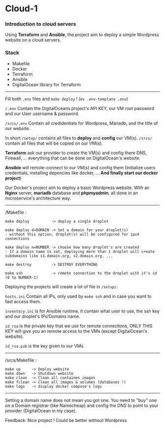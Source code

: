 # Cloud-1

### Introduction to cloud servers

Using **Terraform** and **Ansible**, the project aim to deploy a simple Wordpress website on a cloud servers.

### **Stack**

* Makefile
* Docker
* Terraform
* Ansible
* DigitalOcean library for Terraform

---

Fill both `.env` files and `make deploy` ! (`mv .env-template .env`)

`/.env` Contain the DigitalOceans project's API KEY, our VM root password and our User username & password.

`/srcs/.env` Contain all credidentials for Wordpress, Mariadb, and the title of our website.

In short `/setup/` contains all files to **deploy** and **config** our VM(s). `/srcs/` contain all files that will be copied on our VM(s).

**Terraform** ask our provider to create the VM(s) and config there DNS, Firewall, ... everything that can be done on DigitalOcean's website.

**Ansible** will remote-connect to our VM(s) and config them (Initialize users credentials, installing depencies like docker, ... **And finally start our docker project**)

Our Docker's project aim to deploy a basic Wordpress website. With an **Nginx** server, **mariadb** database and **phpmyadmin**, all done in an microservice's architecture way.

---

/Makefile :

```
make deploy          -> deploy a single droplet

make deploy d=DOMAIN -> Set a domain for your droplet(s)
- without this option, droplet(s) will be configured for ipv4 connections

make deploy n=NUMBER -> choose how many droplet's are created
- If a domain name is set, deploying more than 1 droplet will create subdomains like s1.domain.org, s2.domain.org, ...

make destroy         -> DESTROY EVERYTHING

make ssh             -> remote connection to the droplet with it's id (0 to NUMBER-1)
```

Deploying the projects will create a lot of file in `/setup/`.

`hosts.ini` Contain all IPs, only used by `make ssh` and in case you want to fast access them.

`inventory.ini` is for Ansible runtime, it contain what user to use, the ssh key and our droplet's IPs/Domains name.

`id_rsa` is the private key that we use for remote connections, ONLY THIS KEY will give you an remote access to the VMs (except DigitalOcean's website).

`id_rsa.pub` is the key given to our VMs.

---

/srcs/Makefile :

```
make up     -> Deploy website
make down   -> Shutdown website
make clean  -> Clean all containes images
make fclean -> Clean all images & volumes (databases !)
make logs   -> display docker compose's logs

```

---

Setting a domain name does not mean you got one. You need to "buy" one on a Domain registrar (like Namecheap) and config the DNS to point to your provider (DigitalOcean in my case).

Feedback: Nice project ! Could be better without Wordpress
